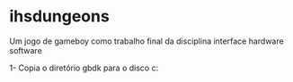 # ihsdungeons
Um jogo de gameboy como trabalho final da disciplina interface hardware software

1- Copia o diretório gbdk para o disco c:
